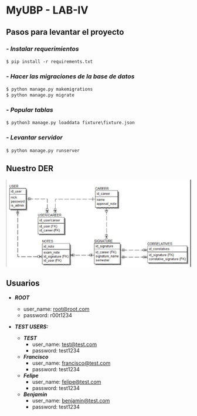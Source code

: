 # MyUBP - LAB-IV

## Pasos para levantar el proyecto
### - ***Instalar requerimientos***
```
$ pip install -r requirements.txt
```
### - ***Hacer las migraciones de la base de datos***

```
$ python manage.py makemigrations
$ python manage.py migrate
```

### - ***Popular tablas***
```
$ python3 manage.py loaddata fixture\fixture.json
```

### - ***Levantar servidor***

```
$ python manage.py runserver
```

## Nuestro DER
![DER MyUBP](https://github.com/felipeBozzano/Proyecto-Lab-IV/blob/dev/myubp/assets/ERD.jpeg)

## Usuarios
* __*ROOT*__
  * user_name: root@root.com
  * password: r00t1234
  
* __*TEST USERS:*__
  * __*TEST*__
    * user_name: test@test.com
    * password: test1234
  * __*Francisco*__
    * user_name: francisco@test.com
    * password: test1234
  * __*Felipe*__
    * user_name: felipe@test.com
    * password: test1234
  * __*Benjamin*__
    * user_name: benjamin@test.com
    * password: test1234
  


